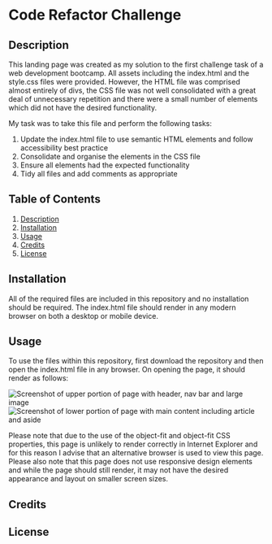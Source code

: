 # Code Refactor Challenge

## Description <a id="description"></a>

This landing page was created as my solution to the first challenge task of a
web development bootcamp. All assets including the index.html and the style.css
files were provided. However, the HTML file was comprised almost entirely of
divs, the CSS file was not well consolidated with a great deal of unnecessary
repetition and there were a small number of elements which did not have the
desired functionality.

My task was to take this file and perform the following tasks:
1. Update the index.html file to use semantic HTML elements and follow
   accessibility best practice
2. Consolidate and organise the elements in the CSS file
3. Ensure all elements had the expected functionality
4. Tidy all files and add comments as appropriate

## Table of Contents
1. [Description](#description)
2. [Installation](#installation)
3. [Usage](#usage)
4. [Credits](#credits)
5. [License](#license)


## Installation <a id="installation"></a>

All of the required files are included in this repository and no installation
should be required. The index.html file should render in any modern browser on
both a desktop or mobile device. 

## Usage <a id="usage"></a>

To use the files within this repository, first download the repository and then
open the index.html file in any browser. On opening the page, it should render
as follows:

![Screenshot of upper portion of page with header, nav bar and large
image](./starter/assets/images/upper-screenshot.png)
![Screenshot of lower portion of page with main content including article and
aside](./starter/assets/images/lower-screenshot.png)

Please note that due to the use of the object-fit and object-fit CSS properties,
this page is unlikely to render correctly in Internet Explorer and for this
reason I advise that an alternative browser is used to view this page. Please
also note that this page does not use responsive design elements and while the
page should still render, it may not have the desired appearance and layout on
smaller screen sizes.

## Credits <a id="credits"></a>

## License <a id="license"></a>

